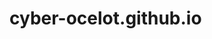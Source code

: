# cyber-ocelot.github.io
<!-- Please note that this wepage will redirect to my actual website, thanks. 😄
